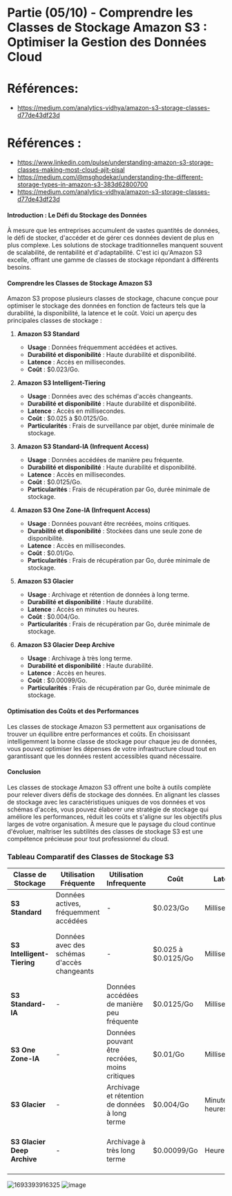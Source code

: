 # Partie (05/10) - Comprendre les Classes de Stockage Amazon S3 : Optimiser la Gestion des Données Cloud

# Références: 
- https://medium.com/analytics-vidhya/amazon-s3-storage-classes-d77de43df23d
# Références :
- https://www.linkedin.com/pulse/understanding-amazon-s3-storage-classes-making-most-cloud-ajit-pisal
- https://medium.com/@msghodekar/understanding-the-different-storage-types-in-amazon-s3-383d62800700
- https://medium.com/analytics-vidhya/amazon-s3-storage-classes-d77de43df23d

#### Introduction : Le Défi du Stockage des Données

À mesure que les entreprises accumulent de vastes quantités de données, le défi de stocker, d'accéder et de gérer ces données devient de plus en plus complexe. Les solutions de stockage traditionnelles manquent souvent de scalabilité, de rentabilité et d'adaptabilité. C'est ici qu'Amazon S3 excelle, offrant une gamme de classes de stockage répondant à différents besoins.

#### Comprendre les Classes de Stockage Amazon S3

Amazon S3 propose plusieurs classes de stockage, chacune conçue pour optimiser le stockage des données en fonction de facteurs tels que la durabilité, la disponibilité, la latence et le coût. Voici un aperçu des principales classes de stockage :

1. **Amazon S3 Standard**
   - **Usage** : Données fréquemment accédées et actives.
   - **Durabilité et disponibilité** : Haute durabilité et disponibilité.
   - **Latence** : Accès en millisecondes.
   - **Coût** : $0.023/Go.

2. **Amazon S3 Intelligent-Tiering**
   - **Usage** : Données avec des schémas d'accès changeants.
   - **Durabilité et disponibilité** : Haute durabilité et disponibilité.
   - **Latence** : Accès en millisecondes.
   - **Coût** : $0.025 à $0.0125/Go.
   - **Particularités** : Frais de surveillance par objet, durée minimale de stockage.

3. **Amazon S3 Standard-IA (Infrequent Access)**
   - **Usage** : Données accédées de manière peu fréquente.
   - **Durabilité et disponibilité** : Haute durabilité et disponibilité.
   - **Latence** : Accès en millisecondes.
   - **Coût** : $0.0125/Go.
   - **Particularités** : Frais de récupération par Go, durée minimale de stockage.

4. **Amazon S3 One Zone-IA (Infrequent Access)**
   - **Usage** : Données pouvant être recréées, moins critiques.
   - **Durabilité et disponibilité** : Stockées dans une seule zone de disponibilité.
   - **Latence** : Accès en millisecondes.
   - **Coût** : $0.01/Go.
   - **Particularités** : Frais de récupération par Go, durée minimale de stockage.

5. **Amazon S3 Glacier**
   - **Usage** : Archivage et rétention de données à long terme.
   - **Durabilité et disponibilité** : Haute durabilité.
   - **Latence** : Accès en minutes ou heures.
   - **Coût** : $0.004/Go.
   - **Particularités** : Frais de récupération par Go, durée minimale de stockage.

6. **Amazon S3 Glacier Deep Archive**
   - **Usage** : Archivage à très long terme.
   - **Durabilité et disponibilité** : Haute durabilité.
   - **Latence** : Accès en heures.
   - **Coût** : $0.00099/Go.
   - **Particularités** : Frais de récupération par Go, durée minimale de stockage.

#### Optimisation des Coûts et des Performances

Les classes de stockage Amazon S3 permettent aux organisations de trouver un équilibre entre performances et coûts. En choisissant intelligemment la bonne classe de stockage pour chaque jeu de données, vous pouvez optimiser les dépenses de votre infrastructure cloud tout en garantissant que les données restent accessibles quand nécessaire.

#### Conclusion

Les classes de stockage Amazon S3 offrent une boîte à outils complète pour relever divers défis de stockage des données. En alignant les classes de stockage avec les caractéristiques uniques de vos données et vos schémas d'accès, vous pouvez élaborer une stratégie de stockage qui améliore les performances, réduit les coûts et s'aligne sur les objectifs plus larges de votre organisation. À mesure que le paysage du cloud continue d'évoluer, maîtriser les subtilités des classes de stockage S3 est une compétence précieuse pour tout professionnel du cloud.

### Tableau Comparatif des Classes de Stockage S3

| Classe de Stockage                  | Utilisation Fréquente                            | Utilisation Infrequente                                          | Coût                 | Latence          | Durabilité et Disponibilité                          | Particularités                                            |
|-------------------------------------|--------------------------------------------------|-------------------------------------------------------------------|----------------------|------------------|-----------------------------------------------------|----------------------------------------------------------|
| **S3 Standard**                     | Données actives, fréquemment accédées            | -                                                                 | $0.023/Go            | Millisecondes    | ≥ 3 AZ                                              | -                                                        |
| **S3 Intelligent-Tiering**          | Données avec des schémas d'accès changeants       | -                                                                 | $0.025 à $0.0125/Go  | Millisecondes    | ≥ 3 AZ                                              | Frais de surveillance par objet, durée minimale de stockage |
| **S3 Standard-IA**                  | -                                                | Données accédées de manière peu fréquente                         | $0.0125/Go           | Millisecondes    | ≥ 3 AZ                                              | Frais de récupération par Go, durée minimale de stockage  |
| **S3 One Zone-IA**                  | -                                                | Données pouvant être recréées, moins critiques                    | $0.01/Go             | Millisecondes    | 1 AZ                                                | Frais de récupération par Go, durée minimale de stockage  |
| **S3 Glacier**                      | -                                                | Archivage et rétention de données à long terme                    | $0.004/Go            | Minutes ou heures | ≥ 3 AZ                                              | Frais de récupération par Go, durée minimale de stockage  |
| **S3 Glacier Deep Archive**         | -                                                | Archivage à très long terme                                       | $0.00099/Go          | Heures           | ≥ 3 AZ                                              | Frais de récupération par Go, durée minimale de stockage  |


![1693393916325](https://github.com/user-attachments/assets/47f8b861-5022-4da2-be68-2bcb8940d00c)
![image](https://github.com/user-attachments/assets/24c9056e-561e-4a4f-ac68-4f9a88b94f53)
